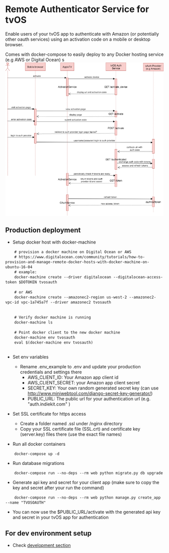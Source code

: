 # Remote Authenticator Service for tvOS

Enable users of your tvOS app to authenticate with Amazon (or potentially other oauth services) using an activation code on a mobile or desktop browser.

Comes with docker-compose to easily deploy to any Docker hosting service (e.g AWS or Digital Ocean) 
s
![Diagram](tvos_authenticator.png)
 
## Production deployment

- Setup docker host with docker-machine 
```
    # provision a docker machine on Digital Ocean or AWS
    # https://www.digitalocean.com/community/tutorials/how-to-provision-and-manage-remote-docker-hosts-with-docker-machine-on-ubuntu-16-04
    # example:
    docker-machine create --driver digitalocean --digitalocean-access-token $DOTOKEN tvosauth
    
    # or AWS
    docker-machine create --amazonec2-region us-west-2 --amazonec2-vpc-id vpc-1a745a7f --driver amazonec2 tvosauth
    
    
    # Verify docker machine is running
    docker-machine ls
    
    # Point docker client to the new docker machine 
    docker-machine env tvosauth
    eval $(docker-machine env tvosauth)
    
```


- Set env variables 
    - Rename .env_example to .env and update your production credentials and settings there  
        - AWS_CLIENT_ID: Your Amazon app client id
        - AWS_CLIENT_SECRET: your Amazon app client secret
        - SECRET_KEY: Your own random generated secret key (can use http://www.miniwebtool.com/django-secret-key-generator/)
        - PUBLIC_URL: The public url for your authentication url (e.g. "auth.indiekit.com" )


- Set SSL certificate for https access

    - Create a folder named .ssl under /nginx directory 
    - Copy your SSL certificate file (SSL.crt) and certificate key (server.key) files there  (use the exact file names)


- Run all docker containers 
```
    docker-compose up -d
```

- Run database migrations
	
```
    docker-compose run --no-deps --rm web python migrate.py db upgrade
```  


- Generate api key and secret for your client app  (make sure to copy the key and secret after your run the command)
	
```
    docker-compose run --no-deps --rm web python manage.py create_app --name "TVOSOAUTH"

```

- You can now use the $PUBLIC_URL/activate with the generated api key and secret in your tvOS app for authentication 
 


## For dev environment setup

- Check [development section](/web/README.md)
